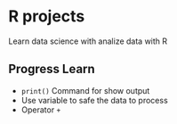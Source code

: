 # R projects
Learn data science with analize data with R

## Progress Learn
- `print()` Command for show output
- Use variable to safe the data to process
- Operator `+`
